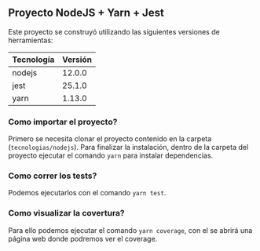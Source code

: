 ## Proyecto NodeJS + Yarn + Jest

Este proyecto se construyó utilizando las siguientes versiones de herramientas:

| Tecnología | Versión   |
| ---------- | -------   |
| nodejs       | 12.0.0 |
| jest      | 25.1.0     |
| yarn      | 1.13.0     |

### Como importar el proyecto?

Primero se necesita clonar el proyecto contenido en la carpeta (`tecnologias/nodejs`).
Para finalizar la instalación, dentro de la carpeta del proyecto ejecutar el comando `yarn` para instalar dependencias.

### Como correr los tests?

Podemos ejecutarlos con el comando `yarn test`.

### Como visualizar la covertura?

Para ello podemos ejecutar el comando `yarn coverage`, con el se abrirá una página web donde podremos ver el coverage.